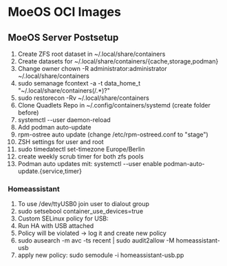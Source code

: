 # MoeOS OCI Images

## MoeOS Server Postsetup
1. Create ZFS root dataset in ~/.local/share/containers
2. Create datasets for ~/.local/share/containers/{cache,storage,podman}
3. Change owner chown -R administrator:administrator ~/.local/share/containers
4. sudo semanage fcontext -a -t data_home_t "~/.local/share/containers(/.*)?"
5. sudo restorecon -Rv ~/.local/share/containers
6. Clone Quadlets Repo in ~/.config/containers/systemd (create folder before)
7. systemctl --user daemon-reload
8. Add podman auto-update
9. rpm-ostree auto update (change /etc/rpm-ostreed.conf to "stage")
10. ZSH settings for user and root
11. sudo timedatectl set-timezone Europe/Berlin
12. create weekly scrub timer for both zfs pools
13. Podman auto updates mit: systemctl --user enable podman-auto-update.{service,timer}

### Homeassistant
1. To use /dev/ttyUSB0 join user to dialout group
2. sudo setsebool container_use_devices=true
3. Custom SELinux policy for USB:
4. Run HA with USB attached
5. Policy will be violated -> log it and create new policy
6. sudo ausearch -m avc -ts recent | sudo audit2allow -M homeassistant-usb
7. apply new policy: sudo semodule -i homeassistant-usb.pp
